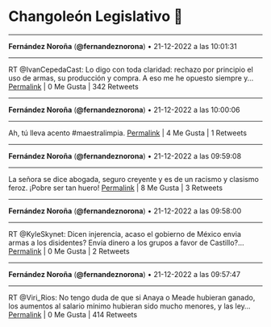 # Changoleón Legislativo 🙈
*****
**Fernández Noroña** (**@fernandeznorona**) • 21-12-2022 a las 10:01:31
*****
RT @IvanCepedaCast: Lo digo con toda claridad: rechazo por principio el uso de armas, su producción y compra. A eso me he opuesto siempre y…
[Permalink](https://twitter.com/fernandeznorona/status/1605624521259630593) | 0 Me Gusta | 342 Retweets
*****
**Fernández Noroña** (**@fernandeznorona**) • 21-12-2022 a las 10:00:06
*****
Ah, tú lleva acento #maestralimpia.
[Permalink](https://twitter.com/fernandeznorona/status/1605624165746212866) | 4 Me Gusta | 1 Retweets
*****
**Fernández Noroña** (**@fernandeznorona**) • 21-12-2022 a las 09:59:08
*****
La señora se dice abogada, seguro creyente y es de un racismo y clasismo feroz. ¡Pobre ser tan huero!
[Permalink](https://twitter.com/fernandeznorona/status/1605623919397912577) | 8 Me Gusta | 3 Retweets
*****
**Fernández Noroña** (**@fernandeznorona**) • 21-12-2022 a las 09:58:00
*****
RT @KyleSkynet: Dicen injerencia, acaso el gobierno de México envia armas a los disidentes? Envía dinero a los grupos a favor de Castillo?…
[Permalink](https://twitter.com/fernandeznorona/status/1605623634260738048) | 0 Me Gusta | 2 Retweets
*****
**Fernández Noroña** (**@fernandeznorona**) • 21-12-2022 a las 09:57:47
*****
RT @Viri_Rios: No tengo duda de que si Anaya o Meade hubieran ganado, los aumentos al salario mínimo hubieran sido mucho menores, y las ley…
[Permalink](https://twitter.com/fernandeznorona/status/1605623581156683776) | 0 Me Gusta | 414 Retweets